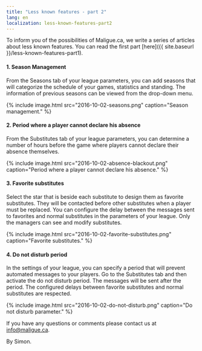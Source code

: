 ```yaml
---
title: "Less known features - part 2"
lang: en
localization: less-known-features-part2
---
```

To inform you of the possibilities of Maligue.ca, we write a series of articles about less known features. You can read the first part [here]({{ site.baseurl }}/less-known-features-part1).

#### 1. Season Management

From the Seasons tab of your league parameters, you can add seasons that will categorize the schedule of your games, statistics and standing. The information of previous seasons can be viewed from the drop-down menu.

{% include image.html src="2016-10-02-seasons.png" caption="Season management." %}

#### 2. Period where a player cannot declare his absence

From the Substitutes tab of your league parameters, you can determine a number of hours before the game where players cannot declare their absence themselves.

{% include image.html src="2016-10-02-absence-blackout.png" caption="Period where a player cannot declare his absence." %}

#### 3. Favorite substitutes

Select the star that is beside each substitute to design them as favorite substitutes. They will be contacted before other substitutes when a player must be replaced. You can configure the delay between the messages sent to favorites and normal substitutes in the parameters of your league. Only the managers can see and modify substitutes.

{% include image.html src="2016-10-02-favorite-substitutes.png" caption="Favorite substitutes." %}

#### 4. Do not disturb period

In the settings of your league, you can specify a period that will prevent automated messages to your players. Go to the Substitutes tab and then activate the do not disturb period. The messages will be sent after the period. The configured delays between favorite substitutes and normal substitutes are respected.

{% include image.html src="2016-10-02-do-not-disturb.png" caption="Do not disturb parameter." %}

If you have any questions or comments please contact us at [info@maligue.ca](mailto:info@maligue.ca).

By Simon.
